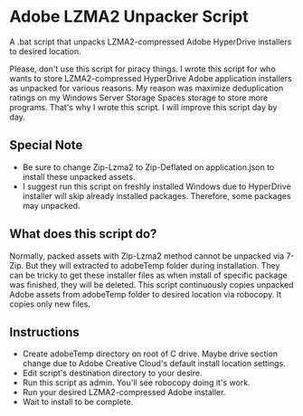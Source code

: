 # Adobe LZMA2 Unpacker Script
A .bat script that unpacks LZMA2-compressed Adobe HyperDrive installers to desired location.

Please, don't use this script for piracy things. I wrote this script for who wants to store LZMA2-compressed HyperDrive Adobe application installers as unpacked for various reasons. My reason was maximize deduplication ratings on my Windows Server Storage Spaces storage to store more programs. That's why I wrote this script. I will improve this script day by day.

## Special Note
- Be sure to change Zip-Lzma2 to Zip-Deflated on application.json to install these unpacked assets.
- I suggest run this script on freshly installed Windows due to HyperDrive installer will skip already installed packages. Therefore, some packages may unpacked.

## What does this script do?
Normally, packed assets with Zip-Lzma2 method cannot be unpacked via 7-Zip. But they will extracted to adobeTemp folder during installation. They can be tricky to get these installer files as when install of specific package was finished, they will be deleted. This script continuously copies unpacked Adobe assets from adobeTemp folder to desired location via robocopy. It copies only new files.

## Instructions
- Create adobeTemp directory on root of C drive. Maybe drive section change due to Adobe Creative Cloud's default install location settings.
- Edit script's destination directory to your desire.
- Run this script as admin. You'll see robocopy doing it's work.
- Run your desired LZMA2-compressed Adobe installer.
- Wait to install to be complete.
